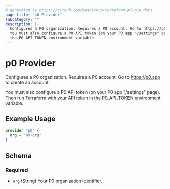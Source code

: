 ```yaml
---
# generated by https://github.com/hashicorp/terraform-plugin-docs
page_title: "p0 Provider"
subcategory: ""
description: |-
  Configures a P0 organization. Requires a P0 account. Go to https://p0.app to create an account.
  You must also configure a P0 API token (on your P0 app "/settings" page). Then run Terraform with your API token in
  the P0_API_TOKEN environment variable.
---
```


# p0 Provider

Configures a P0 organization. Requires a P0 account. Go to https://p0.app to create an account.

You must also configure a P0 API token (on your P0 app "/settings" page). Then run Terraform with your API token in
the P0_API_TOKEN environment variable.

## Example Usage

```terraform
provider "p0" {
  org = "my-org"
}
```

<!-- schema generated by tfplugindocs -->
## Schema

### Required

- `org` (String) Your P0 organization identifier.
